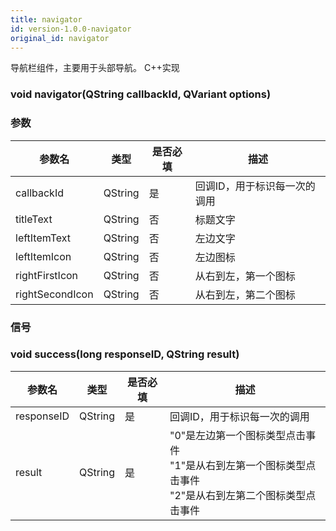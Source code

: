 ```yaml
---
title: navigator
id: version-1.0.0-navigator
original_id: navigator
---
```


导航栏组件，主要用于头部导航。 C++实现

### void navigator(QString callbackId, QVariant options)
### 参数
| 参数名     | 类型    | 是否必填 | 描述                            |
| ---------- | ------- | -------- | ---------------------------- |
| callbackId | QString | 是       | 回调ID，用于标识每一次的调用      |
| titleText | QString  | 否      | 标题文字      |
| leftItemText | QString | 否       | 左边文字      |
| leftItemIcon | QString | 否       | 左边图标      |
| rightFirstIcon | QString | 否       | 从右到左，第一个图标      |
| rightSecondIcon | QString | 否       | 从右到左，第二个图标      |


### 信号
### void success(long responseID, QString result)
| 参数名     | 类型    | 是否必填 | 描述                            |
| ---------- | ------- | -------- | ---------------------------- |
| responseID | QString | 是       | 回调ID，用于标识每一次的调用      |
| result     | QString    | 是       |  "0"是左边第一个图标类型点击事件<br/>"1"是从右到左第一个图标类型点击事件<br/>"2"是从右到左第二个图标类型点击事件              |